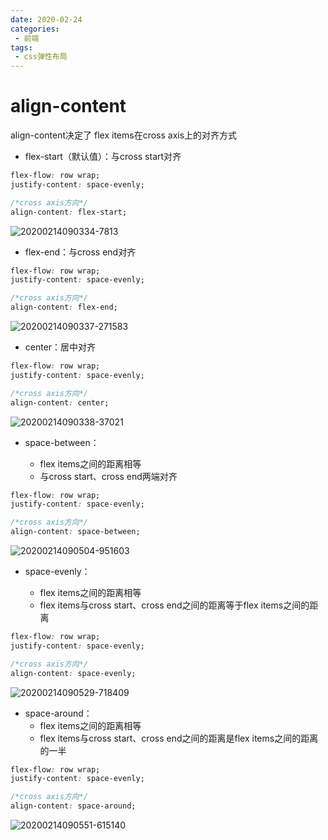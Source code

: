 ```yaml
---
date: 2020-02-24
categories: 
 - 前端
tags: 
 - css弹性布局
---
```

# align-content

align-content决定了 flex items在cross axis上的对齐方式

- flex-start（默认值）：与cross start对齐

```css
flex-flow: row wrap;
justify-content: space-evenly;

/*cross axis方向*/
align-content: flex-start;
```

![20200214090334-7813](https://alanlee-image-bed.oss-cn-shenzhen.aliyuncs.com/note_images/20200214090400-834493.png)

- flex-end：与cross end对齐

```css
flex-flow: row wrap;
justify-content: space-evenly;

/*cross axis方向*/
align-content: flex-end;
```

![20200214090337-271583](https://alanlee-image-bed.oss-cn-shenzhen.aliyuncs.com/note_images/20200214090424-134033.png)



- center：居中对齐

```css
flex-flow: row wrap;
justify-content: space-evenly;

/*cross axis方向*/
align-content: center;
```

![20200214090338-37021](https://alanlee-image-bed.oss-cn-shenzhen.aliyuncs.com/note_images/20200214090457-856542.png)

- space-between：

    - flex items之间的距离相等
    - 与cross start、cross end两端对齐

```css
flex-flow: row wrap;
justify-content: space-evenly;

/*cross axis方向*/
align-content: space-between;
```

![20200214090504-951603](https://alanlee-image-bed.oss-cn-shenzhen.aliyuncs.com/note_images/20200214090525-761567.png)

- space-evenly：

    - flex items之间的距离相等
    - flex items与cross start、cross end之间的距离等于flex items之间的距离

```css
flex-flow: row wrap;
justify-content: space-evenly;

/*cross axis方向*/
align-content: space-evenly;
```

![20200214090529-718409](https://alanlee-image-bed.oss-cn-shenzhen.aliyuncs.com/note_images/20200214090544-710455.png)

- space-around：
    - flex items之间的距离相等
    - flex items与cross start、cross end之间的距离是flex items之间的距离的一半

```css
flex-flow: row wrap;
justify-content: space-evenly;

/*cross axis方向*/
align-content: space-around;
```

![20200214090551-615140](https://alanlee-image-bed.oss-cn-shenzhen.aliyuncs.com/note_images/20200214090600-68558.png)
